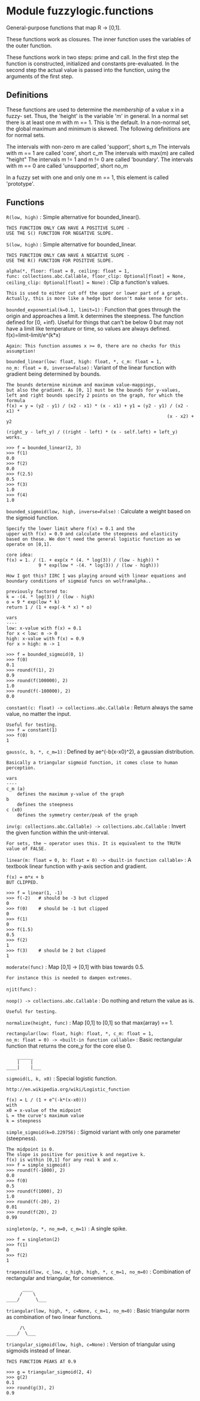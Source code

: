 Module fuzzylogic.functions
===========================
General-purpose functions that map R -> [0,1].
 
These functions work as closures. 
The inner function uses the variables of the outer function.

These functions work in two steps: prime and call.
In the first step the function is constructed, initialized and
constants pre-evaluated. In the second step the actual value
is passed into the function, using the arguments of the first step.

Definitions
-----------
These functions are used to determine the *membership* of a value x in a fuzzy-
set. Thus, the 'height' is the variable 'm' in general.
In a normal set there is at least one m with m == 1. This is the default.
In a non-normal set, the global maximum and minimum is skewed.
The following definitions are for normal sets.

The intervals with non-zero m are called 'support', short s_m
The intervals with m == 1 are called 'core', short c_m
The intervals with max(m) are called "height"
The intervals  m != 1 and m != 0 are called 'boundary'.
The intervals with m == 0 are called 'unsupported', short no_m

In a fuzzy set with one and only one m == 1, this element is called 'prototype'.

Functions
---------

    
`R(low, high)`
:   Simple alternative for bounded_linear().
    
    THIS FUNCTION ONLY CAN HAVE A POSITIVE SLOPE -
    USE THE S() FUNCTION FOR NEGATIVE SLOPE.

    
`S(low, high)`
:   Simple alternative for bounded_linear.
    
    THIS FUNCTION ONLY CAN HAVE A NEGATIVE SLOPE -
    USE THE R() FUNCTION FOR POSITIVE SLOPE.

    
`alpha(*, floor: float = 0, ceiling: float = 1, func: collections.abc.Callable, floor_clip: Optional[float] = None, ceiling_clip: Optional[float] = None)`
:   Clip a function's values.
    
    This is used to either cut off the upper or lower part of a graph.
    Actually, this is more like a hedge but doesn't make sense for sets.

    
`bounded_exponential(k=0.1, limit=1)`
:   Function that goes through the origin and approaches a limit.
    k determines the steepness. The function defined for [0, +inf).
    Useful for things that can't be below 0 but may not have a limit like temperature
    or time, so values are always defined.
    f(x)=limit-limit/e^(k*x)
    
    Again: This function assumes x >= 0, there are no checks for this assumption!

    
`bounded_linear(low: float, high: float, *, c_m: float = 1, no_m: float = 0, inverse=False)`
:   Variant of the linear function with gradient being determined by bounds.
    
    The bounds determine minimum and maximum value-mappings,
    but also the gradient. As [0, 1] must be the bounds for y-values,
    left and right bounds specify 2 points on the graph, for which the formula
    f(x) = y = (y2 - y1) / (x2 - x1) * (x - x1) + y1 = (y2 - y1) / (x2 - x1) *
                                                                (x - x2) + y2
    
    (right_y - left_y) / ((right - left) * (x - self.left) + left_y)
    works.
    
    >>> f = bounded_linear(2, 3)
    >>> f(1)
    0.0
    >>> f(2)
    0.0
    >>> f(2.5)
    0.5
    >>> f(3)
    1.0
    >>> f(4)
    1.0

    
`bounded_sigmoid(low, high, inverse=False)`
:   Calculate a weight based on the sigmoid function.
    
    Specify the lower limit where f(x) = 0.1 and the
    upper with f(x) = 0.9 and calculate the steepness and elasticity
    based on these. We don't need the general logistic function as we
    operate on [0,1].
    
    core idea:
    f(x) = 1. / (1. + exp(x * (4. * log(3)) / (low - high)) *
                9 * exp(low * -(4. * log(3)) / (low - high)))
    
    How I got this? IIRC I was playing around with linear equations and
    boundary conditions of sigmoid funcs on wolframalpha..
    
    previously factored to:
    k = -(4. * log(3)) / (low - high)
    o = 9 * exp(low * k)
    return 1 / (1 + exp(-k * x) * o)
    
    vars
    ----
    low: x-value with f(x) = 0.1
    for x < low: m -> 0
    high: x-value with f(x) = 0.9
    for x > high: m -> 1
    
    >>> f = bounded_sigmoid(0, 1)
    >>> f(0)
    0.1
    >>> round(f(1), 2)
    0.9
    >>> round(f(100000), 2)
    1.0
    >>> round(f(-100000), 2)
    0.0

    
`constant(c: float) ‑> collections.abc.Callable`
:   Return always the same value, no matter the input.
    
    Useful for testing.
    >>> f = constant(1)
    >>> f(0)
    1

    
`gauss(c, b, *, c_m=1)`
:   Defined by ae^(-b(x-x0)^2), a gaussian distribution.
    
    Basically a triangular sigmoid function, it comes close to human perception.
    
    vars
    ----
    c_m (a)
        defines the maximum y-value of the graph
    b
        defines the steepness
    c (x0)
        defines the symmetry center/peak of the graph

    
`inv(g: collections.abc.Callable) ‑> collections.abc.Callable`
:   Invert the given function within the unit-interval.
    
    For sets, the ~ operator uses this. It is equivalent to the TRUTH value of FALSE.

    
`linear(m: float = 0, b: float = 0) ‑> <built-in function callable>`
:   A textbook linear function with y-axis section and gradient.
    
    f(x) = m*x + b
    BUT CLIPPED.
    
    >>> f = linear(1, -1)
    >>> f(-2)   # should be -3 but clipped
    0
    >>> f(0)    # should be -1 but clipped
    0
    >>> f(1)
    0
    >>> f(1.5)
    0.5
    >>> f(2)
    1
    >>> f(3)    # should be 2 but clipped
    1

    
`moderate(func)`
:   Map [0,1] -> [0,1] with bias towards 0.5.
    
    For instance this is needed to dampen extremes.

    
`njit(func)`
:   

    
`noop() ‑> collections.abc.Callable`
:   Do nothing and return the value as is.
    
    Useful for testing.

    
`normalize(height, func)`
:   Map [0,1] to [0,1] so that max(array) == 1.

    
`rectangular(low: float, high: float, *, c_m: float = 1, no_m: float = 0) ‑> <built-in function callable>`
:   Basic rectangular function that returns the core_y for the core else 0.
    
        ______
        |    |
    ____|    |___

    
`sigmoid(L, k, x0)`
:   Special logistic function.
    
    http://en.wikipedia.org/wiki/Logistic_function
    
    f(x) = L / (1 + e^(-k*(x-x0)))
    with
    x0 = x-value of the midpoint
    L = the curve's maximum value
    k = steepness

    
`simple_sigmoid(k=0.229756)`
:   Sigmoid variant with only one parameter (steepness).
    
    The midpoint is 0.
    The slope is positive for positive k and negative k.
    f(x) is within [0,1] for any real k and x.
    >>> f = simple_sigmoid()
    >>> round(f(-1000), 2)
    0.0
    >>> f(0)
    0.5
    >>> round(f(1000), 2)
    1.0
    >>> round(f(-20), 2)
    0.01
    >>> round(f(20), 2)
    0.99

    
`singleton(p, *, no_m=0, c_m=1)`
:   A single spike.
    
    >>> f = singleton(2)
    >>> f(1)
    0
    >>> f(2)
    1

    
`trapezoid(low, c_low, c_high, high, *, c_m=1, no_m=0)`
:   Combination of rectangular and triangular, for convenience.
    
          ____
         /    \
    ____/      \___

    
`triangular(low, high, *, c=None, c_m=1, no_m=0)`
:   Basic triangular norm as combination of two linear functions.
    
         /\
    ____/  \___

    
`triangular_sigmoid(low, high, c=None)`
:   Version of triangular using sigmoids instead of linear.
    
    THIS FUNCTION PEAKS AT 0.9
    
    >>> g = triangular_sigmoid(2, 4)
    >>> g(2)
    0.1
    >>> round(g(3), 2)
    0.9